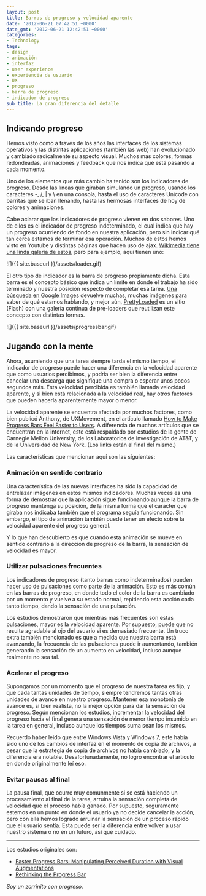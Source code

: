 ```yaml
---
layout: post
title: Barras de progreso y velocidad aparente
date: '2012-06-21 07:42:51 +0000'
date_gmt: '2012-06-21 12:42:51 +0000'
categories:
- Technology
tags:
- design
- animación
- interfaz
- user experience
- experiencia de usuario
- UX
- progreso
- barra de progreso
- indicador de progreso
sub_title: La gran diferencia del detalle
---
```


## Indicando progreso

Hemos visto como a través de los años las interfaces de los sistemas operativos y las distintas aplicaciones (también las web) han evolucionado y cambiado radicalmente su aspecto visual. Muchos más colores, formas redondeadas, animaciones y feedback que nos indica qué está pasando a cada momento.

Uno de los elementos que más cambio ha tenido son los indicadores de progreso. Desde las líneas que giraban simulando un progreso, usando los caracteres -, /, | y \ en una consola, hasta el uso de caracteres Unicode con barritas que se iban llenando, hasta las hermosas interfaces de hoy de colores y animaciones.

Cabe aclarar que los indicadores de progreso vienen en dos sabores. Uno de ellos es el indicador de progreso indeterminado, el cual indica que hay un progreso ocurriendo de fondo en nuestra aplicación, pero sin indicar qué tan cerca estamos de terminar esa operación. Muchos de estos hemos visto en Youtube y distintas páginas que hacen uso de ajax. [Wikimedia tiene una linda galería de estos](http://commons.wikimedia.org/wiki/Category:Throbbers), pero para ejemplo, aquí tienen uno:

![]({{ site.baseurl }}/assets/loader.gif)


El otro tipo de indicador es la barra de progreso propiamente dicha. Esta barra es el concepto básico que indica un límite en donde el trabajo ha sido terminado y nuestra posición respecto de completar esa tarea. [Una búsqueda en Google Images](https://www.google.com/search?q=progress+bar&amp;sugexp=chrome,mod%3D11&amp;um=1&amp;ie=UTF-8&amp;hl=en&amp;tbm=isch&amp;source=og&amp;sa=N&amp;tab=wi&amp;authuser=0&amp;ei=KRDjT7fBCOuu2AWmlazqCw&amp;biw=1920&amp;bih=979&amp;sei=LBDjT62ZJIO42wWm8NTcCw) devuelve muchas, muchas imágenes para saber de qué estamos hablando, y mejor aún, [PrettyLoaded](http://prettyloaded.com/) es un sitio (Flash) con una galería continua de pre-loaders que reutilizan este concepto con distintas formas.

![]({{ site.baseurl }}/assets/progressbar.gif)

## Jugando con la mente

Ahora, asumiendo que una tarea siempre tarda el mismo tiempo, el indicador de progreso puede hacer una diferencia en la velocidad aparente que como usuarios percibimos, y podría ser bien la diferencia entre cancelar una descarga que signifique una compra o esperar unos pocos segundos más. Esta velocidad percibida es también llamada velocidad aparente, y si bien está relacionada a la velocidad real, hay otros factores que pueden hacerla aparentemente mayor o menor.

La velocidad aparente se encuentra afectada por muchos factores, como bien publicó Anthony, de UXMovement, en el artículo llamado [How to Make Progress Bars Feel Faster to Users](http://uxmovement.com/buttons/how-to-make-progress-bars-feel-faster-to-users/). A diferencia de muchos artículos que se encuentran en la internet, este está respaldado por estudios de la gente de Carnegie Mellon University, de los Laboratorios de Investigación de AT&amp;T, y de la Universidad de New York. (Los links están al final del mismo.)

Las características que mencionan aquí son las siguientes:

### Animación en sentido contrario

Una característica de las nuevas interfaces ha sido la capacidad de entrelazar imágenes en estos mismos indicadores. Muchas veces es una forma de demostrar que la aplicación sigue funcionando aunque la barra de progreso mantenga su posición, de la misma forma que el caracter que giraba nos indicaba también que el programa seguía funcionando. Sin embargo, el tipo de animación también puede tener un efecto sobre la velocidad aparente del progreso general.

Y lo que han descubierto es que cuando esta animación se mueve en sentido contrario a la dirección de progreso de la barra, la sensación de velocidad es mayor.

### Utilizar pulsaciones frecuentes

Los indicadores de progreso (tanto barras como indeterminados) pueden hacer uso de pulsaciones como parte de la animación. Esto es más común en las barras de progreso, en donde todo el color de la barra es cambiado por un momento y vuelve a su estado normal, repitiendo esta acción cada tanto tiempo, dando la sensación de una pulsación.

Los estudios demostraron que mientras más frecuentes son estas pulsaciones, mayor es la velocidad aparente. Por supuesto, puede que no resulte agradable al ojo del usuario si es demasiado frecuente. Un truco extra también mencionado es que a medida que nuestra barra está avanzando, la frecuencia de las pulsaciones puede ir aumentando, también generando la sensación de un aumento en velocidad, incluso aunque realmente no sea tal.

### Acelerar el progreso

Supongamos por un momento que el progreso de nuestra tarea es fijo, y que cada tantas unidades de tiempo, siempre tendremos tantas otras unidades de avance en nuestro progreso. Mantener esa monotonía de avance es, si bien realista, no la mejor opción para dar la sensación de progreso. Según mencionan los estudios, incrementar la velocidad del progreso hacia el final genera una sensación de menor tiempo insumido en la tarea en general, incluso aunque los tiempos suma sean los mismos.

Recuerdo haber leído que entre Windows Vista y Windows 7, este había sido uno de los cambios de interfaz en el momento de copia de archivos, a pesar que la estrategia de copia de archivos no había cambiado, y la diferencia era notable. Desafortunadamente, no logro encontrar el artículo en donde originalmente leí eso.

### Evitar pausas al final

La pausa final, que ocurre muy comunmente si se está haciendo un procesamiento al final de la tarea, arruina la sensación completa de velocidad que el proceso había ganado. Por supuesto, seguramente estemos en un punto en donde el usuario ya no decide cancelar la acción, pero con ella hemos logrado arruinar la sensación de un proceso rápido que el usuario sentía. Esta puede ser la diferencia entre volver a usar nuestro sistema o no en un futuro, así que cuidado.

---

Los estudios originales son:

- [Faster Progress Bars: Manipulating Perceived Duration with Visual Augmentations](http://www.chrisharrison.net/projects/progressbars2/ProgressBarsHarrison.pdf)
- [Rethinking the Progress Bar](http://www.scribd.com/lmjabreu/d/2226848-Rethinking-The-Progress-Bar)

_Soy un zorrinito con progreso._
